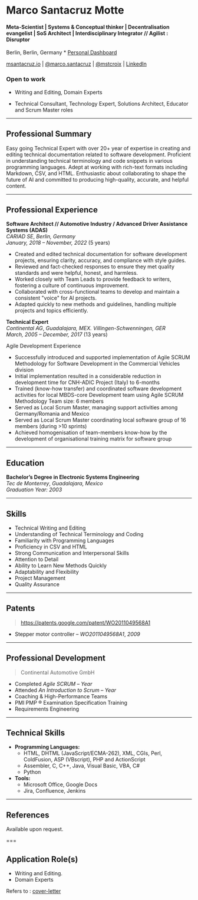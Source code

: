 # Marco Santacruz Motte

#### Meta-Scientist | Systems & Conceptual thinker | Decentralisation evangelist | SoS Architect | Interdisciplinary Integrator // Agilist : Disruptor
Berlin, Berlin, Germany * [Personal Dashboard](https://airtable.com/appO0ztDoEyaEjfgQ/pagc2hk2qDH2unyZL) 

[msantacruz.io](msantacruz.uk) | [@marco.santacruz](mailto:marco.santacruz@findis.com.mx) | [@mstcroix](https://github.com/mstcroix/bio) | [LinkedIn](https://www.linkedin.com/in/marcosantacruz/)

### Open to work
* Writing and Editing, Domain Experts

* Technical Consultant, Technology Expert, Solutions Architect, Educator and Scrum Master roles

---

## Professional Summary

Easy going Technical Expert with over 20+ year of expertise in creating and editing technical documentation related to software development. Proficient in understanding technical terminology and code snippets in various programming languages. Adept at working with rich-text formats including Markdown, CSV, and HTML. Enthusiastic about collaborating to shape the future of AI and committed to producing high-quality, accurate, and helpful content.

---

## Professional Experience

**Software Architect // Automotive Industry / Advanced Driver Assistance Systems (ADAS)**  
*CARIAD SE*, *Berlin, Germany*  
*January, 2018 – November, 2022* (5 years)

- Created and edited technical documentation for software development projects, ensuring clarity, accuracy, and compliance with style guides.
- Reviewed and fact-checked responses to ensure they met quality standards and were helpful, honest, and harmless.
- Worked closely with Team Leads to provide feedback to writers, fostering a culture of continuous improvement.
- Collaborated with cross-functional teams to develop and maintain a consistent "voice" for AI projects.
- Adapted quickly to new methods and guidelines, handling multiple projects and topics efficiently.

**Technical Expert**  
*Continental AG*, *Guadalajara, MEX. Villingen-Schwenningen, GER*  
*March, 2005 – December, 2017* (13 years)

Agile Development Experience
- Successfully introduced and supported implementation of Agile SCRUM Methodology for Software Development in the Commercial Vehicles division 
- Initial implementation resulted in a considerable reduction in development time for CNH-ADIC Project (Italy) to 6-months 
- Trained (know-how transfer) and coordinated software development activities for local MBDS-core Development team using Agile SCRUM Methodology
Team size: 6 members
- Served as Local Scrum Master, managing support activities among Germany/Romania and Mexico
- Served as Local Scrum Master coordinating local software group of 16 members (during >10 sprints)
- Achieved homogenisation of team-members know-how by the development of organisational training matrix for software group


---

## Education

**Bachelor’s Degree in Electronic Systems Engineering**  
*Tec de Monterrey*, *Guadalajara, Mexico*  
*Graduation Year: 2003*

---

## Skills

- Technical Writing and Editing
- Understanding of Technical Terminology and Coding
- Familiarity with Programming Languages
- Proficiency in CSV and HTML
- Strong Communication and Interpersonal Skills
- Attention to Detail
- Ability to Learn New Methods Quickly
- Adaptability and Flexibility
- Project Management
- Quality Assurance

---

## Patents

> https://patents.google.com/patent/WO2011049568A1
- Stepper motor controller – *WO2011049568A1*, *2009* 

---

## Professional Development

> Continental Automotive GmbH
- Completed *Agile SCRUM* – *Year*
- Attended *An Introduction to Scrum* – *Year*
- Coaching & High-Performance Teams
- PMI PMP ® Examination Specification Training
- Requirements Engineering

---

## Technical Skills

- **Programming Languages:**
  -	HTML, DHTML (JavaScript/ECMA-262), XML, CGIs, Perl, ColdFusion, ASP (VBscript), PHP and ActionScript
  - Assembler, C, C++, Java, Visual Basic, VBA, C#
  - Python
- **Tools:** 
  -	Microsoft Office, Google Docs
  -	Jira, Confluence, Jenkins

---

## References

Available upon request.

===

## Application Role(s)

* Writing and Editing.
* Domain Experts


Refers to  : [cover-letter](mindrift/cover-letter.md)

